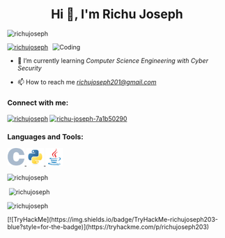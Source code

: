 <h1 align="center">Hi 👋, I'm Richu Joseph</h1>
<p align="left"> <img src="https://komarev.com/ghpvc/?username=richujoseph&label=Profile%20views&color=0e75b6&style=flat" alt="richujoseph" /> </p>
<img align="right" alt="Coding" width="400" src="https://cdn.dribbble.com/users/1292677/screenshots/6139167/avento.gif">
<p align="left"> <a href="https://twitter.com/richujoseph" target="blank"><img src="https://img.shields.io/twitter/follow/richujoseph?logo=twitter&style=for-the-badge" alt="richujoseph" /></a> </p>

- 🌱 I’m currently learning *Computer Science Engineering with Cyber Security*

- 📫 How to reach me *richujoseph201@gmail.com*

<h3 align="left">Connect with me:</h3>
<p align="left">
<a href="https://twitter.com/richujoseph" target="blank"><img align="center" src="https://raw.githubusercontent.com/rahuldkjain/github-profile-readme-generator/master/src/images/icons/Social/twitter.svg" alt="richujoseph" height="30" width="40" /></a>
<a href="https://linkedin.com/in/richu-joseph-7a1b50290" target="blank"><img align="center" src="https://raw.githubusercontent.com/rahuldkjain/github-profile-readme-generator/master/src/images/icons/Social/linked-in-alt.svg" alt="richu-joseph-7a1b50290" height="30" width="40" /></a>






<h3 align="left">Languages and Tools:</h3>
<p align="left"> 
    <a href="https://www.cprogramming.com/" target="_blank" rel="noreferrer"> 
        <img src="https://raw.githubusercontent.com/devicons/devicon/master/icons/c/c-original.svg" alt="c" width="40" height="40"/> 
    </a> 
    <a href="https://www.python.org" target="_blank" rel="noreferrer"> 
        <img src="https://raw.githubusercontent.com/devicons/devicon/master/icons/python/python-original.svg" alt="python" width="40" height="40"/> 
    </a>
    <a href="https://www.oracle.com/java/" target="_blank" rel="noreferrer"> 
        <img src="https://raw.githubusercontent.com/devicons/devicon/master/icons/java/java-original.svg" alt="java" width="40" height="40"/> 
    </a>
</p>

<p><img align="center" src="https://github-readme-stats.vercel.app/api/top-langs?username=richujoseph&show_icons=true&locale=en&layout=compact&langs_count=10&hide=javascript,html,css&card_width=495" alt="richujoseph" /></p>

<p>&nbsp;<img align="center" src="https://github-readme-stats.vercel.app/api?username=richujoseph&show_icons=true&locale=en" alt="richujoseph" /></p>
<p><img align="center" src="https://github-readme-streak-stats.herokuapp.com/?user=richujoseph&" alt="richujoseph" /></p>
[![TryHackMe](https://img.shields.io/badge/TryHackMe-richujoseph203-blue?style=for-the-badge)](https://tryhackme.com/p/richujoseph203)



